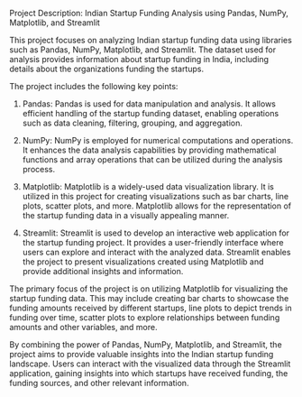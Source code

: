 Project Description: Indian Startup Funding Analysis using Pandas, NumPy, Matplotlib, and Streamlit

This project focuses on analyzing Indian startup funding data using libraries such as Pandas, NumPy, Matplotlib, and Streamlit. The dataset used for analysis provides information about startup funding in India, including details about the organizations funding the startups.

The project includes the following key points:

1. Pandas: Pandas is used for data manipulation and analysis. It allows efficient handling of the startup funding dataset, enabling operations such as data cleaning, filtering, grouping, and aggregation.

2. NumPy: NumPy is employed for numerical computations and operations. It enhances the data analysis capabilities by providing mathematical functions and array operations that can be utilized during the analysis process.

3. Matplotlib: Matplotlib is a widely-used data visualization library. It is utilized in this project for creating visualizations such as bar charts, line plots, scatter plots, and more. Matplotlib allows for the representation of the startup funding data in a visually appealing manner.

4. Streamlit: Streamlit is used to develop an interactive web application for the startup funding project. It provides a user-friendly interface where users can explore and interact with the analyzed data. Streamlit enables the project to present visualizations created using Matplotlib and provide additional insights and information.

The primary focus of the project is on utilizing Matplotlib for visualizing the startup funding data. This may include creating bar charts to showcase the funding amounts received by different startups, line plots to depict trends in funding over time, scatter plots to explore relationships between funding amounts and other variables, and more.

By combining the power of Pandas, NumPy, Matplotlib, and Streamlit, the project aims to provide valuable insights into the Indian startup funding landscape. Users can interact with the visualized data through the Streamlit application, gaining insights into which startups have received funding, the funding sources, and other relevant information.
